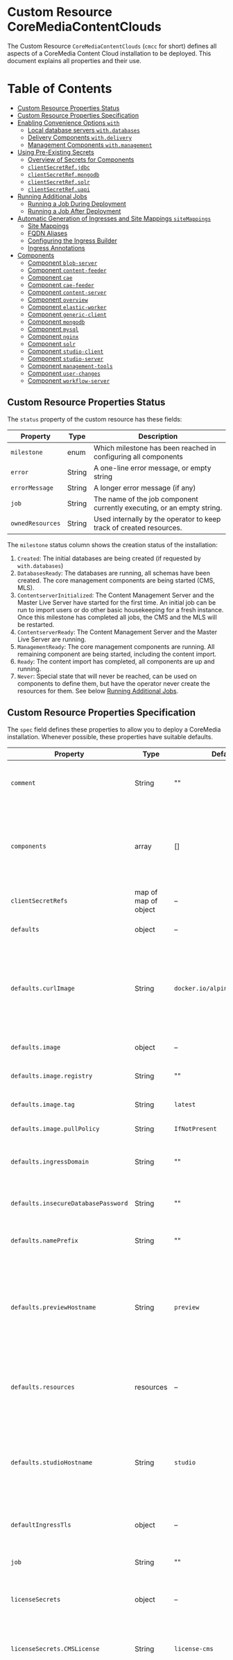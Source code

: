 # Custom Resource CoreMediaContentClouds

The Custom Resource `CoreMediaContentClouds` (`cmcc` for short) defines all aspects of a CoreMedia Content Cloud
installation to be deployed. This document explains all properties and their use.

<!-- npx markdown-toc --maxdepth 3 -i docs/custom-resource.md-->

# Table of Contents

<!-- toc -->

- [Custom Resource Properties Status](#custom-resource-properties-status)
- [Custom Resource Properties Specification](#custom-resource-properties-specification)
- [Enabling Convenience Options `with`](#enabling-convenience-options-with)
  * [Local database servers `with.databases`](#local-database-servers-withdatabases)
  * [Delivery Components `with.delivery`](#delivery-components-withdelivery)
  * [Management Components `with.management`](#management-components-withmanagement)
- [Using Pre-Existing Secrets](#using-pre-existing-secrets)
  * [Overview of Secrets for Components](#overview-of-secrets-for-components)
  * [`clientSecretRef.jdbc`](#clientsecretrefjdbc)
  * [`clientSecretRef.mongodb`](#clientsecretrefmongodb)
  * [`clientSecretRef.solr`](#clientsecretrefsolr)
  * [`clientSecretRef.uapi`](#clientsecretrefuapi)
- [Running Additional Jobs](#running-additional-jobs)
  * [Running a Job During Deployment](#running-a-job-during-deployment)
  * [Running a Job After Deployment](#running-a-job-after-deployment)
- [Automatic Generation of Ingresses and Site Mappings `siteMappings`](#automatic-generation-of-ingresses-and-site-mappings-sitemappings)
  * [Site Mappings](#site-mappings)
  * [FQDN Aliases](#fqdn-aliases)
  * [Configuring the Ingress Builder](#configuring-the-ingress-builder)
  * [Ingress Annotations](#ingress-annotations)
- [Components](#components)
  * [Component `blob-server`](#component-blob-server)
  * [Component `content-feeder`](#component-content-feeder)
  * [Component `cae`](#component-cae)
  * [Component `cae-feeder`](#component-cae-feeder)
  * [Component `content-server`](#component-content-server)
  * [Component `overview`](#component-overview)
  * [Component `elastic-worker`](#component-elastic-worker)
  * [Component `generic-client`](#component-generic-client)
  * [Component `mongodb`](#component-mongodb)
  * [Component `mysql`](#component-mysql)
  * [Component `nginx`](#component-nginx)
  * [Component `solr`](#component-solr)
  * [Component `studio-client`](#component-studio-client)
  * [Component `studio-server`](#component-studio-server)
  * [Component `management-tools`](#component-management-tools)
  * [Component `user-changes`](#component-user-changes)
  * [Component `workflow-server`](#component-workflow-server)

<!-- tocstop -->

## Custom Resource Properties Status

The `status` property of the custom resource has these fields:

| Property         | Type   | Description                                                            |
|------------------|--------|------------------------------------------------------------------------|
| `milestone`      | enum   | Which milestone has been reached in configuring all components         |
| `error`          | String | A one-line error message, or empty string                              |
| `errorMessage`   | String | A longer error message (if any)                                        |
| `job`            | String | The name of the job component currently executing, or an empty string. |
| `ownedResources` | String | Used internally by the operator to keep track of created resources.    |

The `milestone` status column shows the creation status of the installation:

1. `Created`: The initial databases are being created (if requested by `with.databases`)
2. `DatabasesReady`: The databases are running, all schemas have been created. The core management components are being
   started (CMS, MLS).
3. `ContentserverInitialized`: The Content Management Server and the Master Live Server have started for the first time.
   An initial job can be run to import users or do other basic housekeeping for a fresh instance. Once this milestone
   has completed all jobs, the CMS and the MLS will be restarted.
4. `ContentserverReady`: The Content Management Server and the Master Live Server are running.
5. `ManagementReady`: The core management components are running. All remaining component are being started, including
   the content import.
6. `Ready`: The content import has completed, all components are up and running.
7. `Never`: Special state that will never be reached, can be used on components to define them, but have the operator
   never create the resources for them. See below [Running Additional Jobs](#running-additional-jobs).

## Custom Resource Properties Specification

The `spec` field defines these properties to allow you to deploy a CoreMedia installation. Whenever possible, these
properties have suitable defaults.

| Property                            | Type                 | Default                        | Description                                                                                                                                  |
|-------------------------------------|----------------------|--------------------------------|----------------------------------------------------------------------------------------------------------------------------------------------|
| `comment`                           | String               | ""                             | Arbitrary comment, can be used to force an update to the resource                                                                            |
| `components`                        | array                | []                             | List of CoreMedia components to be created. See below for available components and their parameters                                          |
| `clientSecretRefs`                  | map of map of object | –                              | Pre-existing secrets to use, see below                                                                                                       |
| `defaults`                          | object               | –                              | Default values for components                                                                                                                |
| `defaults.curlImage`                | String               | `docker.io/alpine/curl:latest` | A Docker image with curl available. Used in init containers to wait for Content Server components to become available.                       |
| `defaults.image`                    | object               | –                              | Defaults for the image specification                                                                                                         |
| `defaults.image.registry`           | String               | ""                             | Docker Image Registry to pull images from                                                                                                    |
| `defaults.image.tag`                | String               | `latest`                       | Docker Image Tag to pull images from                                                                                                         |
| `defaults.image.pullPolicy`         | String               | `IfNotPresent`                 | default imagePullPolicy                                                                                                                      |
| `defaults.ingressDomain`            | String               | ""                             | Fully qualified domain name to append to ingress host names                                                                                  |
| `defaults.insecureDatabasePassword` | String               | ""                             | **DO NOT SET**. See below for more information.                                                                                              |
| `defaults.namePrefix`               | String               | ""                             | Prefix resources with this name plus '-'.                                                                                                    |
| `defaults.previewHostname`          | String               | `preview`                      | Hostname of the preview CAE. Unless it is a fully-qualified domain name, the `namePrefix` and the `ingressDomain` will be pre- and appended. |
| `defaults.resources`                | resources            | –                              | Default resource limits and requests for components. See below [Components](#components)                                                     |
| `defaults.studioHostname`           | String               | `studio`                       | Hostname of the Studio. Unless it is a fully-qualified domain name, the `namePrefix` and the `ingressDomain` will be pre- and appended.      |
| `defaultIngressTls`                 | object               | –                              | Defaults for the site mapping TLS settings, see below                                                                                        |
| `job`                               | String               | ""                             | name of a component to run as a job, see below                                                                                               |
| `licenseSecrets`                    | object               | –                              | Names of the secrets containing the license                                                                                                  |
| `licenseSecrets.CMSLicense`         | String               | `license-cms`                  | Name of the secret containing a `license.zip` entry with the appropriate file contents                                                       |
| `licenseSecrets.MLSLicense`         | String               | `license-mls`                  | Name of the secret containing a `license.zip` entry with the appropriate file contents                                                       |
| `licenseSecrets.RLSLicense`         | String               | `license-rls`                  | Name of the secret containing a `license.zip` entry with the appropriate file contents                                                       |
| `siteMappings`                      | array                | –                              | Mappings between DNS names and site segments, see below                                                                                      |
| `with`                              | object               | –                              | Optional special components and configurations                                                                                               |
| `with.databases`                    | boolean              | false                          | Create both a MariaDB and MongoDB server, and schemas and secrets for all components that require them                                       |
| `with.databasesOverride`            | object               | –                              | If `with.databases` is `true`, override the creation for specific kinds.                                                                     |
| `with.databasesOverride.`*kind*     | boolean              | true                           | When set to `false`, do not create database and secrets for *kind*. If set to true, or the entry is missing, do create them.                 |
| `with.delivery`                     | object               | –                              | Create all components required for a CoreMedia delivery stage                                                                                |
| `with.delivery.rls`                 | int                  | 0                              | Number of Replication Live Servers to create                                                                                                 |
| `with.delivery.minCae`              | int                  | 0                              | Minimum number of CAEs                                                                                                                       |
| `with.delivery.maxCae`              | int                  | 0                              | Maximum number of CAEs                                                                                                                       |
| `with.ingressAnnotations`           | map                  | –                              | Additional annotation to add to all Ingress resources                                                                                        |
| `with.management`                   | boolean              | true                           | Create all components required for a CoreMedia management stage                                                                              |

## Enabling Convenience Options `with`

### Local database servers `with.databases`

When `with.databases` is enabled, the operator will add a MariaDB and a MongoDB server to the components, and create
appropriate database schemas and users, including the secrets needed for the components to access them.

The schema/database name as well as the username is automatically determined by the component, see below. The password
for each of these accounts is generated randomly on creation.

If you would like to connect to the databases with a constant password, you can set `defaults.insecureDatabasePassword`
. **DANGER You should only set this property if you are certain that the database server is only accessible over the
network to authorized users.**

You can further customize which databases and secrets are created by setting `with.databasesOverride.`*kind* to `false`
for those kinds that you do want to manage the services and secrets yourself.
See [Overview of Secrets for Components](#overview-of-secrets-for-components) for a list of kinds.

### Delivery Components `with.delivery`

The operator can create Replication Live Servers and Live CAEs.

`with.delivery.minCae` and `with.delivery.maxCae` determine how many Live CAEs should be created. The defaults are
both `0`, which disables the creation of Live CAEs. When `with.delivery.minCae` is set to a value equal or larger
than `with.delivery.maxCae`, that fixed number of Live CAEs will be configured.

`with.delivery.rls` determines the number of Replication Live Servers the operator should create. The default of `0`
means that all CAEs will be connected to the Master Live Server, and no RLS will be created. CAEs connect to the RLS
through a service that load-balances connections to all available RLS.

**Note**: While it is possible to increase the number of RLS after the CoreMedia installation has been created, the
operator currently cannot create additional database schemas for any new RLS, and can not clone database contents from
the Master Live Server to any new RLS. If you want to increase the number of RLS after initial setup, you would need to
take care of that manually.

**Future functionality**: When `with.delivery.minCae` is set to a value smaller than `with.delivery.maxCae`, a
horizontal pod autoscaler will be configured that will scale the number of CAEs from the minimum to the maximum amount
based on the CPU load of the CAEs.

#### Example: development setup with one Live CAE

`with.delivery.rls=0`, `with.delivery.minCae=1`, `with.delivery.maxCae=0` will create exactly one CAE which will be
connected to the Master Live Server.

#### Example: two RLS and two CAEs

`with.delivery.rls=2`, `with.delivery.minCae=2`, `with.delivery.maxCae=0` will create two RLS and two CAEs.

#### Example: two RLS with auto scaling (future functionality)

`with.delivery.rls=2`, `with.delivery.minCae=1`, `with.delivery.maxCae=10` will create two RLS and one CAE. A horizontal
pod autoscaler will be set up that will scale the number of CAEs to up to 10.

### Management Components `with.management`

When `with.management` is enabled, the operator automatically adds all required components to the list of components.
This is equivalent to configuring:

```yaml
components:
  - type: cae
    kind: preview
  - type: cae-feeder
    kind: live
  - type: cae-feeder
    kind: preview
  - type: content-feeder
  - type: content-server
    kind: cms
  - type: content-server
    kind: mls
  - type: elastic-worker
  - type: overview
  - type: solr
    kind: leader
  - type: studio-client
  - type: studio-server
  - type: user-changes
  - type: workflow-server
```

You can override settings for individual components, for example the image specification, by declaring that component
explicitly.

## Using Pre-Existing Secrets

Unless `with.databases` is enabled, you will need to provide secrets for all components for all connections: JDBC
databases, MongoDB databases, and UAPI servers. You reference existing secrets in the custom resource by
providing `clientSecretRef` entries. Each of the three entries contains a map of secret references, one entry per client
or schema. Each entry can have these fields:

| Key           | Default    | Key in the secret                         |
|---------------|:-----------|-------------------------------------------|
| `secretName`  | –          | name of the secret containing the details |
| `driverKey`   | `driver`   | database driver class name (JDBC)         |
| `hostnameKey` | `hostname` | hostname of the server                    |
| `passwordKey` | `password` | password to log in to the server          |
| `schemaKey`   | `schema`   | schema or client or service               |
| `urlKey`      | `url`      | connection URL                            |
| `usernameKey` | `username` | username to log in to the server          |

Components receive secrets as environment variables. See the CoreMedia documentation (Deployment Manual) for the
properties that the components take for database configuration.

### Overview of Secrets for Components

This tables shows the component types and the client secrets they use.

| Component type/kind    | `jdbc`        | `mongodb`   | `solr`    | `uapi`      | Description |
|------------------------|---------------|-------------|-----------|-------------|-------------|
| `content-server`/`cms` | `management`  |             |           | `publisher` | To the MLS  |
| `content-server`/`mls` | `master`      |             |           |             |             |
| `content-server`/`rls` | `replication` |             |           | `publisher` | To the MLS  |
| `cae`/`live`           |               | `blueprint` | `live`    | `webserver` |             |
| `cae`/`preview`        |               | `blueprint` | `preview` | `webserver` |             |
| `cae-feeder`/`live`    | `mcaefeeder`  | `blueprint` | `live`    | `webserver` |             |
| `cae-feeder`/`preview` | `caefeeder`   | `blueprint` | `preview` | `webserver` |             |
| `content-feeder`       |               | `blueprint` | `studio`  | `feeder`    |             |
| `elastic-worker`       |               | `blueprint` | `studio`  | `webserver` |             |
| `studio-server`        | `studio`      | `blueprint` | `studio`  | `studio`    |             |
| `user-changes`         |               | `blueprint` | `         | `studio`    |             |
| `workflow-server`      | `management`  | `blueprint` |           | `workflow`  |             |

You can override the schema/user names for each component by adding an entry to the components `schemas` map, for
example:

```yaml
components:
  - type: cae-feeder
    kind: live
    schemas:
      jdbc: live-cae-feeder
```

### `clientSecretRef.jdbc`

Depending on the component, different environment variables are set. All keys are used and must be specified for the
database connection to work correctly.

With the default set of components (`with.management` and `with.delivery`), you will need to provide these secret refs:

* caefeeder
* management
* master
* mcaefeeder
* studio

For example, to configure a secret for the Content Management Server which uses the `management` name:

```yaml
...
clientSecretRef:
  jdbc:
    management:
      secretName: mysql-management
...
```

This using all the default keys for the secret (see above).

For example, you can create a suitable secret on the command line, entering the appropriate details for your database
server as needed:

```shell
kubectl create secret generic mysql-management \
  --from-literal=username=cm_management \
  --from-literal=password='s3cr3t' \
  --from-literal=driver=com.mysql.cj.jdbc.Driver \
  --from-literal=hostname=mysql.example.com
  --from-literal=schema=cm_management
  --from-literal=url=jdbc:mysql://mysql.example.com:3306/cm_management
```

### `clientSecretRef.mongodb`

The components only use the `urlKey` to configure the MongoDB client. You must provide the authentication in the URL, if
the MongoDB server requires it.

### `clientSecretRef.solr`

While Solr does not use authentication (unless explicitly enabled through a plugin), the operator can use secrets to
configure the Solr Core/collection name and server URL. For each collection, two secrets are used: *schemaname*`-leader`
and *schemaname*`-follower`. The leader can be used to connect to the Solr leader (used for indexing and quick
turnaround querying in the Studio and preview); the follower secret connects to the follower instances that replicate
the cores from the leader, for example in the Live CAE.

If any of the following secret references are defined in `clientSecretRefs.solr`, the operator will configure the client
components to use the `url` property from each for the connection string. If no such secret reference is defined, the
connection URL will be set directly based on the Solr service names.

* `solr-live-follower`
* `solr-live-leader`
* `solr-preview-leader`
* `solr-studio-leader`

### `clientSecretRef.uapi`

Unless specified explicitly here, the operator will create random passwords for the UAPI connection and will initialize
both the Content Management Server and the Master Live Server with these secrets. This includes the `admin` user. If you
would like to set a well-known admin password, create a secret:

```shell
kubectl create secret generic coremedia-admin \
  --from-literal=username=admin \
  --from-literal=password='s3cr3t'
```

Then reference it in the custom resource:

```yaml
...
clientSecretRef:
  uapi:
    admin:
      secretName: coremedia-admin
      usernameKey: username
      passwordKey: password
...
```

## Running Additional Jobs

You can add jobs to the components to be run. By default, there is one job type `management-tools` that runs
the `global/management-tools` image to import content, themes, and users, and publish imported content.
See [Running the Tools](https://documentation.coremedia.com/cmcc-11/artifacts/2201/webhelp/deployment-en/content/_running_the_tools.html)
in the Deployment Manual for details.

Jobs can take additional configuration options. See [Component `management-tools`](#component-management-tools) for the
configuration of that job type.

### Running a Job During Deployment

To run a job during deployment, simply add it to the list of components, like so:

```yaml
  - name: import
    type: management-tools
    milestone: ManagementReady
    args:
      - use-remote-content-archive
      - import-themes
      - import-content
      - publish-content
    extra:
      config: |
        contentUsersUrl: "http://gitlab.example.com/..."
        themesUrl: "http://gitlab.example.com/..."
```

The `milestone` defines when to run this job.

### Running a Job After Deployment

If you'd like to run a job after the initial deployment has succeeded, and the milestone `Ready` has been reached, you
can define the job template for the job using the milestone `Never` when adding it to the list of components.

```yaml
  - name: reimport
    type: management-tools
    milestone: Never
    args:
      - use-remote-content-archive
      - import-themes
      - import-content
      - publish-content
    extra:
      config: |
        contentUsersUrl: "http://gitlab.example.com/..."
        themesUrl: "http://gitlab.example.com/..."
```

To trigger running the job, set the `job` property to the name of the job you'd like to run. You can use `kubectl patch`
to set this property.

```shell
kubectl patch cmcc example --type merge --patch "{\"spec\":{\"job\":\"reimport\"}}"
```

While the job is running, the milestone will be `RunJob`. Once the job completes, the milestone will return to `Ready`.

## Automatic Generation of Ingresses and Site Mappings `siteMappings`

The operator automatically creates ingresses for all components that need to be exposed: the Studio (combined for
studio-client and studio-server), the preview CAE and the live CAE.

For the CAEs, the website domains and the site root channel's URI segments need to be mapped to each other: the ingress
controller needs to rewrite URLs so the CAE can interpret them, and the CAE needs to generate URLs so they map back to
the CAE in the right way. The array of objects `siteMappings` defines the mapping, and the operator creates both the
ingress objects and the mapping properties for the live CAE from them.

The operator can only generate Ingress resources compatible with
the [kubernetes/ingress-nginx](https://github.com/kubernetes/ingress-nginx).

### Site Mappings

Each entry defines one DNS name and all the site segments that will be served under this name.

| Property             | Type            | Default | Description                                                                                                                                                          |
|----------------------|-----------------|---------|----------------------------------------------------------------------------------------------------------------------------------------------------------------------|
| `hostname`           | String          | –       | Short name of the mapping; also used as the key for this entry.                                                                                                      |
| `fqdn`               | String          | –       | DNS name, either a fully-qualified domain name (FQDN, www.example.com). Defaults to the `hostname` with the default ingress domain appended.                         |
| `fqdnAliases`        | array of String | –       | Additional FQDNs that should also map to this host. Note that the CAE will only generate links to `fqdn`.                                                            |
| `primarySegment`     | String          | –       | Primary site segment; this is the site for the `/` URI.                                                                                                              |
| `additionalSegments` | array of String | –       | Segments of additional sites served from this host.                                                                                                                  |
| `tls`                | object          | –       | TLS settings for this host                                                                                                                                           |
| `tls.enabled`        | boolean         | true    | Should TLS be enabled for this ingress                                                                                                                               |
| `tls.secretName`     | object          | –       | Name of the secret that stores the certificate and key for this hostname. Some Ingress controllers allow this to be empty, they will then use a default certificate. |

If you have a single certificate for your setup (for example, a certificate with SNI for all hosts, or a wildcard
certificate), you can simply configure `defaultIngressTls.secretName` with the name of that secret, and leave out
the `tls` settings on the individual site mapping entries.

Example:

```yaml
  siteMappings:
    - hostname: corporate.example.com
      primarySegment: corporate
      additionalSegments:
        - corporate-de-de
        - corporate-en-ca
        - corporate-en-gb
```

This makes the Chef Corp. example site available under these URLs:

* `https://corporate.example.com` (redirects to `/corporate`)
* `https://corporate.example.com/corporate`
* `https://corporate.example.com/corporate-de-de`
* `https://corporate.example.com/corporate-en-ca`
* `https://corporate.example.com/corporate-en-gb`

### FQDN Aliases

In certain situations, it might be beneficial to have the Ingress controller recognize more than one hostname for a
site. For example, you might want your monitoring system to use a direct access to the Kubernetes cluster, while end
users access the site through a load balancer, TLS termination appliance, or a web-application firewall. Or you might
need to configure an origin URL for your CDN to use.

You can define additional hostnames with `siteMappings.fqdnAliases`. For each of these hosts, a set of Ingress
resources will be built. You can use the empty string for an alias entry to have the operator generate a hostname, as
described above.

**Note** The CAE will only create URLs pointing to the FQDN of the site, so you will need to make sure that those URLs
always work.

### Configuring the Ingress Builder

The operator supports two different schemes for mapping live URLs to CAE URIs: the default `blueprint` scheme (the
default Link Building Scheme in the CAE, see above), and `onlylang`. You configure the ingress builder by setting the
application property `cmcc.ingressbuilder`, for example by adding the `CMCC_INGRESSBUILDER` environment variable to the
deployment resource of the operator.

The `onlylang` ingress builder maps hostnames of the form *countrysite*/*lang* to URIs of the form *sitesegment*-*lang*
-*locale*. Consider these `siteMappings`:

```yaml
siteMappings:
  - hostname: corporate.example.de
    primarySegment: corporate-de-de
  - hostname: corporate.example.ca
    primarySegment: corporate-en-ca
    additionalSegments:
      - corporate-fr-ca
```

This will create ingresses for:

* `https://corporate.example.de/` redirects to `/de/`
* `https://corporate.example.de/de` maps to `corporate-de-de`
* `https://corporate.example.ca/` redirects to `/en`
* `https://corporate.example.ca/en` maps to `corporate-en-ca`
* `https://corporate.example.ca/fr` maps to `corporate-en-fr`

**Note** You will need to your own code in the CAE to have it generate links in this form.

### Ingress Annotations

In some cases, it might be necessary to add additional annotations to the generated Ingress object. For example, to
enable sticky sessions, the annotation `nginx.ingress.kubernetes.io/affinity: cookie` needs to be added. You can
add these by setting `with.ingressAnnotations` to the desired annotations.

```yaml
with:
  ingressAnnotations:
     "nginx.ingress.kubernetes.io/affinity": "cookie"
```

## Components

`components` specifies a list of CoreMedia components and their parameters. The only required parameter is `type`, which
specifies the type of component, and for some component types, `kind` as a sub-type.

| Property           | Type           | Default         | Description                                                                                                                                  |
|--------------------|----------------|-----------------|----------------------------------------------------------------------------------------------------------------------------------------------|
| `type`             | String         | –               | Required type of the component                                                                                                               |
| `kind`             | String         | –               | Sub-type, required for some component types                                                                                                  |
| `name`             | String         | type            | The name of the component and the resources created for it. Defaults to a type-specific name, typically the type itself                      |
| `args`             | list of String | –               | Args for the main container of the main pod. Defaults to unset, using the default from the image.                                            |
| `env`              | list of EnvVar | –               | Additional environment variables to be made available to the containers                                                                      |
| `image`            | object         | –               | Specification of the Docker Image to use for the main container of the main pod of the component                                             |
| `image.registry`   | String         | `coremedia`     | Docker Image Registry to pull images from                                                                                                    |
| `image.repository` | String         | see description | Docker Image Repository to pull images from. Default is type-specific based on the standard blueprint image names.                           |
| `image.tag`        | String         | latest          | Docker Image Tag to pull images from                                                                                                         |
| `image.pullPolicy` | String         | `IfNotPresent`  | default imagePullPolicy                                                                                                                      |
| `milestone`        | enum           | `DatabaseReady` | Milestone that has to be reached before this component gets created.                                                                         |
| `resources`        | object         | -               | `limits` and `resources`                                                                                                                     | 
| `schemas`          | map            | –               | The name of the JDBC, MongoDB, and/or UAPI schemas that should be used for this component. Overrides the built-in default for the component. |

### Specification

#### Milestone

The milestone determines at which point during the bringup the component will be added. You can set the
milestone `Never` to define but disable a component.

#### Resources

Each Kubernetes pod is optionally subject to resource management.
See [Workload Resources, Pod](https://kubernetes.io/docs/reference/kubernetes-api/workload-resources/pod-v1/#resources)
for details. The object consists of two properties, `limits` and `requests`, which in turn each have properties
according to the cluster Kubernetes version. Typically, you will want to set `cpu` and `memory`.

You can use `defaults.resources` to define resource limits and requests for all pods, and you can specify individual
values for each component. If a component has more than one pod, all pods receive the same resources.

Example:
```yaml
components:
  - type: cae
    kind: preview
    resources:
      limits:
        cpu: 500m
defaults:
  resources:
    limits:
      cpu: 2
```

CPU time is limited to 2 cores by default; the preview CAE will only be allowed half a core.

### Component `blob-server`

CoreMedia can make use of an external storage for blobs (images, videos, etc.), and add only references to those blobs
during content import, instead of importing the data itself. Enabling this option will bring up a blob HTTP server, and
configure the import job to use the appropriate settings. This is particularly useful for the CoreMedia-provided demo
content. The blob server needs to have all blobs already available to it; `serverimport` will not upload the blobs to
the server.

The default image for this component is `blob-server`. You can override the default image by declaring the component:

```yaml
  components:
    - type: "blob-server"
      image:
        registry: gitlab.example.com/myproject/coremedia-blobs
        repository: coremedia-blobs
        tag: "2201.1"
```

See [github.com/T-Systems-MMS/cmcc-blob-server](https://github.com/T-Systems-MMS/cmcc-blob-server) for an example on how
to create a suitable Docker image.

### Component `content-feeder`

The Content Feeder application.

The Solr collection is `studio`.

### Component `cae`

The CAE type has two kinds: `preview` and `live`. The default image as well as the name are `cae-preview` and `cae-live`
, respectively.

The Solr collection is `preview` and `live`, respectively.

### Component `cae-feeder`

The CAE Feeder type has two kinds: `preview` and `live`. The default image as well as the name are `cae-feeder-preview`
and `cae-feeder-live`, respectively.

The database schema and username defaults to `caefeeder` and `mcaefeeder`, respectively.

The Solr collection is `preview` and `live`, respectively.

### Component `content-server`

The Content Server type has three kinds: `cms`, `mls`, and `rls`, for the three kinds of Content Servers that can be
configured in CoreMedia system.

The default name depends on the kind: `content-management-server` for a `cms`, `master-live-server` for an `mls`,
and `replication-live-server` for an `rls`. Note that if you need to configure multiple RLS, you will need to specify
names yourself.

The database names are `management`, `master`, and `replication`.

### Component `overview`

A static web page exposed through an ingress as `overview`. The operator creates an `/info.json` file and adds a static
HTML page that shows an overview of the externally accessible components. This allows users to quickly locate the
correct links to the Studio, the preview and the live sites.

The following files are included by default:

| File            | Description                                                         |
|-----------------|---------------------------------------------------------------------|
| `index.html`    | The main overview page. Includes client-side JS to render `info.js` |
| `info.json`     | See below. Can not be overridden.                                   |
| `handlebars.js` | The [Handlebars](https://handlebarsjs.com) template library         |
| `overview.css`  | Default styles                                                      |

The `info.json` contains these fields:

| Field          | Description                                                  |
|----------------|--------------------------------------------------------------|
| `comment`      | The `comment` from the spec.                                 |
| `name`         | The name of the custom resource.                             |
| `prefix`       | The `defaults.namePrefix` from the spec.                     |
| `previewUrl`   | The URL of the preview as a fully-qualified name.            |
| `siteMappings` | The `siteMappings` from the spec, with the `fqdn` filled in. |
| `studioUrl`    | The URL of the Studio as a fully-qualified name.             |

#### Customizing the Overview Page

You can customize the overview page by configuring the `extra` entry on the `overview` component to override existing
files and add additional ones:

```yaml
components:
  - type: overview
    extra:
      overview.css: >
        body: { font-family: 'Comic Sans'; }
        .logo { background: url(/logo.svg);
      logo.svg: |
        <svg>...
```

### Component `elastic-worker`

The Elastic Worker application.

### Component `generic-client`

The Generic-Client can be used for a variety of applications that require connections to the content-server, mongodb and
solr. Most of its implementation is provided by the abstract CorbaComponent, resulting in persistent volume claims to
standard coremedia caches as well as a service that exposes 8080, 8081 and 8083 ports. Thus, supplying an
image-repository via the component-spec is mandatory, as the component class can not presume the correct repository
beforehand. Most of its base configuration can be set in the component's `extra` section, using the following keys:

| Property                | Type      | Optional  | Default                     | Description                                                                                                                                                                                                                                    |
|-------------------------|-----------|-----------|-----------------------------|------------------------------------------------------------------------------------------------------------------------------------------------------------------------------------------------------------------------------------------------|
| `uapi-connection`       | String    | no        | -                           | The uapi-user that is used to authenticate against the content-server (ends up as repository.user env).                                                                                                                                        |
| `content-server-type`   | String    | yes       | `cms`                       | Set the value to `mls` for establishing a connection to the master-live-server instead of the content-management-server.                                                                                                                       |
| `solr-server`           | String    | no        | -                           | Specifies the solr server type that is utilized by the client. Can be either `leader` or `follower`.                                                                                                                                           |
| `solr-collection`       | String    | no        | -                           | The collection that solr should use as the index.                                                                                                                                                                                              |
| `solr-collection-prefix`| String    | yes       | upper-case name of component| The prefix used for writing the solr-collection as an env var as in `SOLR_${solr-collection-prefix}_COLLECTION`. Setting the parameter to CAE is helpful for apps that establish a solr connection using the cm SolrCaeConfigurationProperties.|

### Component `mongodb`

If `with.databases` is enabled, the operator creates a MongoDB instance and the necessary secrets for the components to
access it.

### Component `mysql`

If `with.databases` is enabled, the operator creates a MySQL instance and the necessary secrets for the components to
access it.

### Component `nginx`

Runs an NGINX web server image, for example, to make static files available within the cluster. The server is expected
to run on port 80; the environment variable NGINX_PORT is set to enable that.

### Component `solr`

The Solr component creates one or more Solr instances, controlled by the `extra.replicas` property.
With `extra.replicas=1`, a single Solr leader instance is created. With `extra.replicas=2` or higher, one or more
follower instances are created that replicate the leader automatically.

The operator will automatically create the cores in the followers, by executing the core admin API request, as
documented in the Search Manual.

The operator creates two services for Solr:

* `solr`, which maps to both the leader and any followers, suitable for any component that only wants to query the
  index, and
* `solr-leader` that maps to just the leader, suitable for components that need to update an index.

### Component `studio-client`

The Studio single-page app.

### Component `studio-server`

The Studio server app; includes the ingresses needed to access the Studio.

The database schema and username is `edcom`.

The Solr collection is `studio`.

### Component `management-tools`

A Kubernetes Job running the `management-tools` image. You can configure these properties:

| Property                              | Type            | Default    | Description                                                                                                                                                                              |
|---------------------------------------|-----------------|------------|------------------------------------------------------------------------------------------------------------------------------------------------------------------------------------------|
| `args`                                | list of Strings | ""         | List of the entrypoint scripts to be run to import things. Defaults to a list suitable to either local import (when `importJob.pvc` is set) or a remote download otherwise               |
| `env`                                 | list of EnvVars | –          | Additional [environment variables](https://kubernetes.io/docs/reference/kubernetes-api/workload-resources/pod-v1/#environment-variables) to be added to the `management-tools` container |
| `importJob.blobServer`                | boolean         | false      | Configure a blob server component                                                                                                                                                        |
| `importJob.contentUsersAuth`          | object          | –          | Secret reference for authentication for downloading the content-users.zip                                                                                                                |
| `importJob.contentUsersAuth.password` | String          | `password` | secret key for the password                                                                                                                                                              |
| `importJob.contentUsersAuth.secret`   | String          | ""         | name of the secret                                                                                                                                                                       |
| `importJob.contentUsersAuth.username` | String          | `username` | secret key for the username                                                                                                                                                              |
| `importJob.contentUsersUrl`           | string          | ""         | URL of the content-users.zip to be imported, used by `use-remote-content-archive`                                                                                                        |
| `importJob.forceContentImport`        | boolean         | false      | force re-import of content and users                                                                                                                                                     |
| `importJob.forceThemeImport`          | boolean         | false      | force re-import of themes                                                                                                                                                                |
| `importJob.pvc`                       | string          | ""         | Volume `containing content-users.zip` and `frontend.zip`, used by `unpack-content-users-frontend`                                                                                        |
| `importJob.themesAuth`                | object          | –          | Secret reference for authentication for downloading the `content-users.zip`                                                                                                              |
| `importJob.themesAuth.password`       | String          | `password` | secret key for the password                                                                                                                                                              |
| `importJob.themesAuth.secret`         | String          | ""         | name of the secret                                                                                                                                                                       |
| `importJob.themesAuth.username`       | String          | `username` | secret key for the username                                                                                                                                                              |
| `importJob.themesUrl`                 | string          | ""         | URL of the frontend.zip to be imported, used by `import-themes`                                                                                                                          |

The `milestone` property determines at which milestone a configured job will be started. After the job has completed,
the milestone will be advanced.

### Component `user-changes`

The User Changes application.

### Component `workflow-server`

The Workflow Server application.

The Solr collection is `studio`.